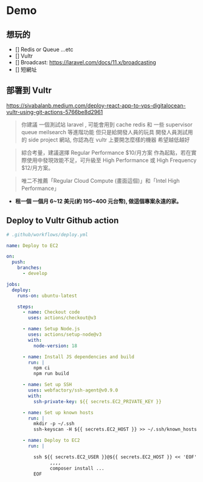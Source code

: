 # Demo

## 想玩的

- [] Redis or Queue ...etc
- [] Vultr
- [] Broadcast: https://laravel.com/docs/11.x/broadcasting
- [] 短網址

## 部署到 Vultr

https://sivabalanb.medium.com/deploy-react-app-to-vps-digitalocean-vultr-using-git-actions-5766be8d2961

> 你建議 一個測試站 laravel , 可能會用到 cache redis 和 一些 supervisor queue meilsearch 等進階功能 但只是給開發人員的玩具 開發人員測試用的 side project 網站, 你認為在 vultr 上要開怎麼樣的機器 希望越低越好

> 綜合考量，建議選擇 Regular Performance $10/月方案 作為起點，若在實際使用中發現效能不足，可升級至 High Performance 或 High Frequency $12/月方案。

> 唯二不推薦「Regular Cloud Compute (畫面這個)」和「Intel High Performance」

- **租一個 一個月 6~12 美元(約 195~400 元台幣), 做這個專案永遠的家。**

## Deploy to Vultr Github action

```yaml
# .github/workflows/deploy.yml

name: Deploy to EC2

on:
  push:
    branches:
      - develop

jobs:
  deploy:
    runs-on: ubuntu-latest

    steps:
      - name: Checkout code
        uses: actions/checkout@v3

      - name: Setup Node.js
        uses: actions/setup-node@v3
        with:
          node-version: 18

      - name: Install JS dependencies and build
        run: |
          npm ci
          npm run build

      - name: Set up SSH
        uses: webfactory/ssh-agent@v0.9.0
        with:
          ssh-private-key: ${{ secrets.EC2_PRIVATE_KEY }}

      - name: Set up known hosts
        run: |
          mkdir -p ~/.ssh
          ssh-keyscan -H ${{ secrets.EC2_HOST }} >> ~/.ssh/known_hosts

      - name: Deploy to EC2
        run: |

          ssh ${{ secrets.EC2_USER }}@${{ secrets.EC2_HOST }} << 'EOF'
                ,,,,
                composer install ...
          EOF
```
